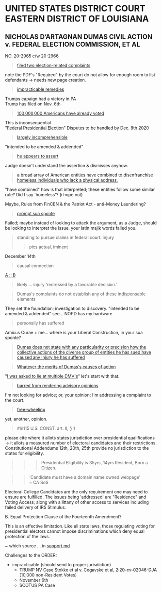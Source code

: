 # UNITED STATES DISTRICT COURT EASTERN DISTRICT OF LOUISIANA

## NICHOLAS D’ARTAGNAN DUMAS CIVIL ACTION v. FEDERAL ELECTION COMMISSION, ET AL

NO. 20-2965 c/w 20-2966

>[filed two election-related complaints](https://github.com/ActionProjects/Actions/blame/main/actions/pages/theSuits/filed/Federal/case2.20-cv-029565-MLCF-DPC/order.md#L21)

note the PDF's "Required" by the court do not allow for enough room to list defendants -> needs new page creation.

> [impracticable remedies](https://github.com/ActionProjects/Actions/blame/main/actions/pages/theSuits/filed/Federal/case2.20-cv-029565-MLCF-DPC/order.md#L23)

Trumps capaign had a victory in PA  
Trump has filed on Nov. 6th

> [100,000,000 Americans have already voted](https://github.com/ActionProjects/Actions/blame/main/actions/pages/theSuits/filed/Federal/case2.20-cv-029565-MLCF-DPC/order.md#L27)

This is inconsequential  
"[Federal Presidential Election](https://github.com/ActionProjects/Actions/blame/a6dc8f6e71e03f20fdf6d3a973fa07d0b280b491/actions/pages/theSuits/Complaints/masterComplaint.md#L38)" Disputes to be handled by Dec. 8th 2020
<!--+todo#todo -cite pics of vote#'s/area-->

> [largely incomprehensible](https://github.com/ActionProjects/Actions/blame/main/actions/pages/theSuits/filed/Federal/case2.20-cv-029565-MLCF-DPC/order.md#L31)

"intended to be amended & addended"

> [he appears to assert](https://github.com/ActionProjects/Actions/blame/main/actions/pages/theSuits/filed/Federal/case2.20-cv-029565-MLCF-DPC/order.md#L33)

Judge doesn't understand the assertion & dismisses anyhow.

> [a broad array of American entities have combined to disenfranchise homeless individuals who lack a physical address.](https://github.com/ActionProjects/Actions/blame/main/actions/pages/theSuits/filed/Federal/case2.20-cv-029565-MLCF-DPC/order.md#L33-59)

"have combined" how is that interpreted; these entities follow some similar rule? Did I say 'homeless'? (i hope not)

Maybe, Rules from FinCEN & the Patriot Act - anti-Money Laundering?

> [prompt sua sponte](https://github.com/ActionProjects/Actions/blame/main/actions/pages/theSuits/filed/Federal/case2.20-cv-029565-MLCF-DPC/order.md#L61 "In law, sua sponte or suo motu describes an act of authority taken without formal prompting from another party. The term is usually applied to actions by a judge taken without a prior motion or request from the parties. The form nostra sponte is sometimes used by the court itself, when the action is taken by a multi-member court, such as an appellate court, rather than by a single judge. While usually applied to actions of a court, the term may reasonably be applied to actions by government agencies and individuals acting in official capacity. One situation in which a party might encourage a judge to move sua sponte occurs when that party is preserving a special appearance, and therefore cannot make motions on its own behalf without making a general appearance. https://en.wikipedia.org/wiki/Sua_sponte")

Failed; maybe instead of looking to attack the argument, as a Judge, should be looking to interpret the issue. your latin majik words failed you.

> standing to pursue claims in federal court. <!-- translation issue w/ standing to sue v. standing to pursue LN#'s & .pdf check-->
> injury
> > pics
> actual, iminent

December 14th
> causal connection

[A :: B](https://en.wikipedia.org/wiki/List_of_logic_symbols "getting there")
> likely ... injury 'redressed by a favorable decision.'

> Dumas's complaints do not establish any of these indispensable elements

They set the foundation; investigation to discovery.
"intended to be amended & addended" see... NOPD has my hardware

> personally has suffered

Amicus Curae + me... where is your Liberal Construction, in your sua sponte?

> [Dumas does not state with any particularity or precision how the collective actions of the diverse group of entities he has sued have caused any injury he has suffered](https://github.com/ActionProjects/Actions/blame/main/actions/pages/theSuits/filed/Federal/case2.20-cv-029565-MLCF-DPC/order.md#L145-153)

<!-- Responding to this order is a waste of time for someone who isn't giving attention anyhow. The appearance of judicial diligence, through the copy pasting of some rulings, most likely from a legal understudy, is largely a display of ignorance of the issue; and, highlights the failure to check the link posted for reference. The Judges OPINIONS slip through the wording used; making clear a posture. -->

> [Whatever the merits of Dumas's causes of action](https://github.com/ActionProjects/Actions/blame/main/actions/pages/theSuits/filed/Federal/case2.20-cv-029565-MLCF-DPC/order.md#L167)
<!-- > > the Merits are to be investigated in this court. -->
"[I was asked to lie at multiple DMV's](https://github.com/ActionProjects/Actions/blame/a6dc8f6e71e03f20fdf6d3a973fa07d0b280b491/actions/pages/theSuits/Complaints/masterComplaint.md#L43)" let's start with that.

> [barred from rendering advisory opinions](https://github.com/ActionProjects/Actions/blame/main/actions/pages/theSuits/filed/Federal/case2.20-cv-029565-MLCF-DPC/order.md#L169)

I'm not looking for advice; or, your opinion; I'm addressing a complaint to the court.

> [free-wheeling](https://github.com/ActionProjects/Actions/blame/main/actions/pages/theSuits/filed/Federal/case2.20-cv-029565-MLCF-DPC/order.md#L171)

yet, another, opinion.

> #ln115 U.S. CONST. art. II, § 1

please cite where it allots states jurisdiction over presidential qualifications  
-> it allots a measured number of electoral candidates and their restrictions.  
Constitutional Addendums 12th, 20th, 25th provide no jurisdiction to the states for eligibility.
> > > Presidential Eligibility is 35yrs, 14yrs Resident, Born a Citizen.
<!-- > > wtf are you thinking the states can restrict that? -->
> > 'Candidate must have a domain name owned webpage' <!--... *really, it's type of lease anyhow from the CANN*-->  
~ CA SoS

Electoral College Candidates are the only requirement one may need to ensure are fulfilled. The issues being 'addressed' are "Residence" and Voting Access; along with a littany of other access to services including failed delivery of IRS Stimulus.

<!-- 
it's more important you able to interpret me; than I you.

the duty upon the court is to establish communicative grounds via translations and comprehension of the truths before it.

the blatant omissions from the Order show a true disregard for the premise of a court in the first place.

The strictly one sided; narrowly scoped view, is in defense of ignorance; rather than seeking the questions before it.

The
-->

B. Equal Protection Clause of the Fourteenth Amendment?

This is an effective limitation. Like all state laws, those regulating voting for presidential electors cannot impose discriminations which deny equal protection of the laws.

~ which source ... in [support.md](/actions/pages/theSuits/Complaints/Presidential_Campaign/Support.md)

Challenges to the ORDER:

- impracticable (should send to proper jurisdiction)
  - TRUMP NV Case Stokke et al v. Cegavske et al, 2:20-cv-02046-DJA (10,000 non-Resident Votes)
  - November 6th
  - SCOTUS PA Case

<!--made this a while back; thought I had more things to remove, hadn't committed it for nearly a week?. may continue it as a working document for the 'appeal'-->

<!--"DEMAND v. Petition" https://github.com/ActionProjects/Actions/blob/main/actions/pages/theSuits/Complaints/Presidential_Campaign/_resources/trump/petition-for-enforcement-of-election-law.pdf-->
